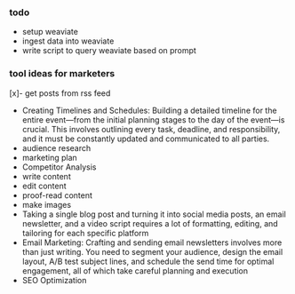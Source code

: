 ### todo
- setup weaviate
- ingest data into weaviate
- write script to query weaviate based on prompt


### tool ideas for marketers
[x]- get posts from rss feed
- Creating Timelines and Schedules: Building a detailed timeline for the entire event—from the initial planning stages to the day of the event—is crucial. This involves outlining every task, deadline, and responsibility, and it must be constantly updated and communicated to all parties.
- audience research
- marketing plan
- Competitor Analysis
- write content
- edit content
- proof-read content
- make images
- Taking a single blog post and turning it into social media posts, an email newsletter, and a video script requires a lot of formatting, editing, and tailoring for each specific platform
- Email Marketing: Crafting and sending email newsletters involves more than just writing. You need to segment your audience, design the email layout, A/B test subject lines, and schedule the send time for optimal engagement, all of which take careful planning and execution
- SEO Optimization


